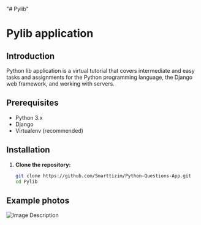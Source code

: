 "# Pylib" 
# Pylib application

## Introduction

Python lib application is a virtual tutorial that covers intermediate and easy tasks and assignments for the Python programming language, the Django web framework, and working with servers.

## Prerequisites

- Python 3.x
- Django
- Virtualenv (recommended)

## Installation

1. **Clone the repository:**

   ```bash
   git clone https://github.com/Smarttizim/Python-Questions-App.git
   cd Pylib

## Example photos
![Image Description](C:\Users\Dell\Desktop\2222.png)
